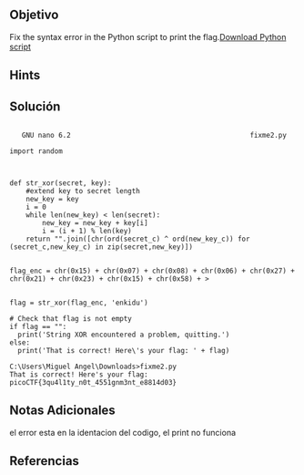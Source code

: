 ## Objetivo
Fix the syntax error in the Python script to print the flag.[Download Python script](https://artifacts.picoctf.net/c/4/fixme2.py)
## Hints

## Solución

```

   GNU nano 6.2                                            fixme2.py

import random



def str_xor(secret, key):
    #extend key to secret length
    new_key = key
    i = 0
    while len(new_key) < len(secret):
        new_key = new_key + key[i]
        i = (i + 1) % len(key)
    return "".join([chr(ord(secret_c) ^ ord(new_key_c)) for (secret_c,new_key_c) in zip(secret,new_key)])


flag_enc = chr(0x15) + chr(0x07) + chr(0x08) + chr(0x06) + chr(0x27) + chr(0x21) + chr(0x23) + chr(0x15) + chr(0x58) + >


flag = str_xor(flag_enc, 'enkidu')

# Check that flag is not empty
if flag == "":
  print('String XOR encountered a problem, quitting.')
else:
  print('That is correct! Here\'s your flag: ' + flag)

C:\Users\Miguel Angel\Downloads>fixme2.py
That is correct! Here's your flag: picoCTF{3qu4l1ty_n0t_4551gnm3nt_e8814d03}
```

## Notas Adicionales
el error esta en la identacion del codigo, el print no funciona
## Referencias